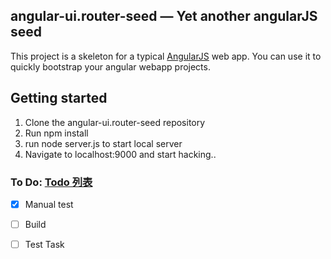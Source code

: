 ## angular-ui.router-seed — Yet another angularJS seed

This project is a skeleton for a typical [AngularJS](http://angularjs.org/) web app. You can use it to quickly bootstrap your angular webapp projects.


## Getting started

1. Clone the angular-ui.router-seed repository
2. Run npm install
3. run node server.js to start local server
4. Navigate to localhost:9000 and start hacking..


### To Do: [Todo 列表](https://www.zybuluo.com/mdeditor?url=https://www.zybuluo.com/static/editor/md-help.markdown#13-待办事宜-todo-列表)

- [x] Manual test
- [ ] Build 
- [ ] Test Task

